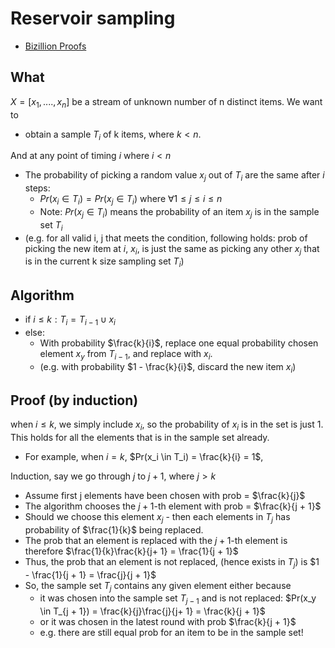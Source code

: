 # Reservoir sampling

- [Bizillion Proofs](https://youtu.be/dWfo9XGrqKU)

## What

$X = [x_1, ...., x_n]$ be a stream of unknown number of n distinct items. We want to
- obtain a sample $T_i$ of k items, where $k < n$.

And at any point of timing $i$ where $i < n$
- The probability of picking a random value $x_j$ out of $T_i$ are the same after $i$ steps:
  - $Pr(x_i \in T_i) = Pr(x_j \in T_i)$ where $\forall 1 \leq j \leq i \leq n$
  - Note: $Pr(x_j \in T_i)$ means the probability of an item $x_j$ is in the sample set $T_i$
- (e.g. for all valid i, j that meets the condition, following holds: prob of picking the new item at $i$, $x_i$, is just the same as picking any other $x_j$ that is in the current k size sampling set $T_i$)


## Algorithm

- if $i \leq k: T_i = T_{i - 1} \cup { x_i }$
- else:
  - With probability $\frac{k}{i}$, replace one equal probability chosen element $x_y$ from $T_{i - 1}$, and replace with $x_i$.
  - (e.g. with probability $1 - \frac{k}{i}$, discard the new item $x_i$)


## Proof (by induction)

when $i \leq k$, we simply include $x_i$, so the probability of $x_i$ is in the set is just 1. This holds for all the elements that is in the sample set already.

- For example, when $i = k$, $Pr(x_i \in T_i) = \frac{k}{i} = 1$,

Induction, say we go through $j$ to $j + 1$, where $j > k$
- Assume first j elements have been chosen with prob = $\frac{k}{j}$
- The algorithm chooses the $j + 1$-th element with prob = $\frac{k}{j + 1}$
- Should we choose this element $x_j$ - then each elements in $T_j$ has probability of $\frac{1}{k}$ being replaced.
- The prob that an element is replaced with the $j + 1$-th element is therefore $\frac{1}{k}\frac{k}{j+ 1} = \frac{1}{j + 1}$
- Thus, the prob that an element is not replaced, (hence exists in $T_j$) is $1 - \frac{1}{j + 1} = \frac{j}{j + 1}$
- So, the sample set $T_j$ contains any given element either because
  - it was chosen into the sample set $T_{j - 1}$ and is not replaced: $Pr(x_y \in T_{j + 1}) = \frac{k}{j}\frac{j}{j+ 1} = \frac{k}{j + 1}$
  - or it was chosen in the latest round with prob $\frac{k}{j + 1}$
  - e.g. there are still equal prob for an item to be in the sample set!